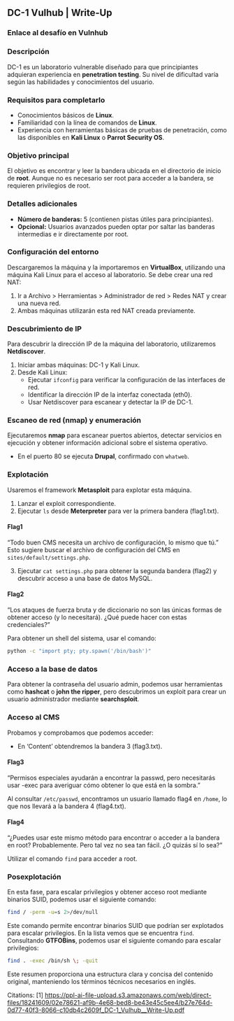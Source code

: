 ## DC-1 Vulhub | Write-Up

### Enlace al desafío en Vulnhub

### Descripción
DC-1 es un laboratorio vulnerable diseñado para que principiantes adquieran experiencia en **penetration testing**. Su nivel de dificultad varía según las habilidades y conocimientos del usuario.

### Requisitos para completarlo
- Conocimientos básicos de **Linux**.
- Familiaridad con la línea de comandos de **Linux**.
- Experiencia con herramientas básicas de pruebas de penetración, como las disponibles en **Kali Linux** o **Parrot Security OS**.

### Objetivo principal
El objetivo es encontrar y leer la bandera ubicada en el directorio de inicio de **root**. Aunque no es necesario ser root para acceder a la bandera, se requieren privilegios de root.

### Detalles adicionales
- **Número de banderas:** 5 (contienen pistas útiles para principiantes).
- **Opcional:** Usuarios avanzados pueden optar por saltar las banderas intermedias e ir directamente por root.

### Configuración del entorno
Descargaremos la máquina y la importaremos en **VirtualBox**, utilizando una máquina Kali Linux para el acceso al laboratorio. Se debe crear una red NAT:

1. Ir a Archivo > Herramientas > Administrador de red > Redes NAT y crear una nueva red.
2. Ambas máquinas utilizarán esta red NAT creada previamente.




### Descubrimiento de IP
Para descubrir la dirección IP de la máquina del laboratorio, utilizaremos **Netdiscover**.

1. Iniciar ambas máquinas: DC-1 y Kali Linux.
2. Desde Kali Linux:
   - Ejecutar `ifconfig` para verificar la configuración de las interfaces de red.
   - Identificar la dirección IP de la interfaz conectada (eth0).
   - Usar Netdiscover para escanear y detectar la IP de DC-1.

### Escaneo de red (nmap) y enumeración
Ejecutaremos **nmap** para escanear puertos abiertos, detectar servicios en ejecución y obtener información adicional sobre el sistema operativo.

- En el puerto 80 se ejecuta **Drupal**, confirmado con `whatweb`.

### Explotación
Usaremos el framework **Metasploit** para explotar esta máquina.

1. Lanzar el exploit correspondiente.
2. Ejecutar `ls` desde **Meterpreter** para ver la primera bandera (flag1.txt).

#### Flag1
“Todo buen CMS necesita un archivo de configuración, lo mismo que tú.”  
Esto sugiere buscar el archivo de configuración del CMS en `sites/default/settings.php`.

3. Ejecutar `cat settings.php` para obtener la segunda bandera (flag2) y descubrir acceso a una base de datos MySQL.

#### Flag2
“Los ataques de fuerza bruta y de diccionario no son las únicas formas de obtener acceso (y lo necesitará). ¿Qué puede hacer con estas credenciales?”

Para obtener un shell del sistema, usar el comando:

```bash
python -c "import pty; pty.spawn('/bin/bash')"
```

### Acceso a la base de datos
Para obtener la contraseña del usuario admin, podemos usar herramientas como **hashcat** o **john the ripper**, pero descubrimos un exploit para crear un usuario administrador mediante **searchsploit**.

### Acceso al CMS
Probamos y comprobamos que podemos acceder:

- En ‘Content’ obtendremos la bandera 3 (flag3.txt).

#### Flag3
“Permisos especiales ayudarán a encontrar la passwd, pero necesitarás usar -exec para averiguar cómo obtener lo que está en la sombra.”

Al consultar `/etc/passwd`, encontramos un usuario llamado flag4 en `/home`, lo que nos llevará a la bandera 4 (flag4.txt).

#### Flag4
“¿Puedes usar este mismo método para encontrar o acceder a la bandera en root? Probablemente. Pero tal vez no sea tan fácil. ¿O quizás sí lo sea?”

Utilizar el comando `find` para acceder a root.

### Posexplotación
En esta fase, para escalar privilegios y obtener acceso root mediante binarios SUID, podemos usar el siguiente comando:

```bash
find / -perm -u=s 2>/dev/null
```

Este comando permite encontrar binarios SUID que podrían ser explotados para escalar privilegios. En la lista vemos que se encuentra `find`. Consultando **GTFOBins**, podemos usar el siguiente comando para escalar privilegios:

```bash
find . -exec /bin/sh \; -quit
```

Este resumen proporciona una estructura clara y concisa del contenido original, manteniendo los términos técnicos necesarios en inglés.

Citations:
[1] https://ppl-ai-file-upload.s3.amazonaws.com/web/direct-files/18241609/02e78621-af9b-4e68-bed8-be43e45c5ee4/b27e764d-0d77-40f3-8066-c10db4c2609f_DC-1_Vulhub__Write-Up.pdf

